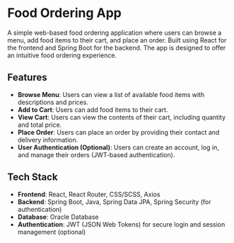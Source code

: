 # Food Ordering App

A simple web-based food ordering application where users can browse a menu, add food items to their cart, and place an order. Built using React for the frontend and Spring Boot for the backend. The app is designed to offer an intuitive food ordering experience.

## Features

- **Browse Menu**: Users can view a list of available food items with descriptions and prices.
- **Add to Cart**: Users can add food items to their cart.
- **View Cart**: Users can view the contents of their cart, including quantity and total price.
- **Place Order**: Users can place an order by providing their contact and delivery information.
- **User Authentication (Optional)**: Users can create an account, log in, and manage their orders (JWT-based authentication).

## Tech Stack

- **Frontend**: React, React Router, CSS/SCSS, Axios
- **Backend**: Spring Boot, Java, Spring Data JPA, Spring Security (for authentication)
- **Database**: Oracle Database
- **Authentication**: JWT (JSON Web Tokens) for secure login and session management (optional)
